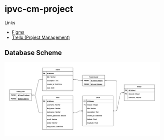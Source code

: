 # ipvc-cm-project

Links

- [Figma](https://www.figma.com/file/YvLpEBYy8OjSGP5mcZlRsi/Trip-Guru?type=design&node-id=430%3A417&mode=design&t=4wyGb6fUVpCeK4Ni-1)
- [Trello (Project Management)](https://trello.com/b/e3rfFqM4/ipvc-cm-2024)

## Database Scheme

![Database Scheme](database-scheme.jpg)
